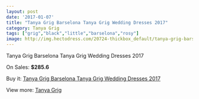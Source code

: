 ```yaml
---
layout: post
date: '2017-01-07'
title: "Tanya Grig Barselona Tanya Grig Wedding Dresses 2017"
category: Tanya Grig
tags: ["grig","black","little","barselona","rosy"]
image: http://img.hectodress.com/20724-thickbox_default/tanya-grig-barselona-tanya-grig-wedding-dresses-2013.jpg
---
```

Tanya Grig Barselona Tanya Grig Wedding Dresses 2017

On Sales: **$285.6**
<a href="https://www.hectodress.com/tanya-grig/9547-tanya-grig-barselona-tanya-grig-wedding-dresses-2013.html"><amp-img layout="responsive" width="600" height="600" src="//img.hectodress.com/20724-thickbox_default/tanya-grig-barselona-tanya-grig-wedding-dresses-2013.jpg" alt="Tanya Grig Barselona Tanya Grig Wedding Dresses 2017 0" /></a>
<a href="https://www.hectodress.com/tanya-grig/9547-tanya-grig-barselona-tanya-grig-wedding-dresses-2013.html"><amp-img layout="responsive" width="600" height="600" src="//img.hectodress.com/20729-thickbox_default/tanya-grig-barselona-tanya-grig-wedding-dresses-2013.jpg" alt="Tanya Grig Barselona Tanya Grig Wedding Dresses 2017 1" /></a>
<a href="https://www.hectodress.com/tanya-grig/9547-tanya-grig-barselona-tanya-grig-wedding-dresses-2013.html"><amp-img layout="responsive" width="600" height="600" src="//img.hectodress.com/20728-thickbox_default/tanya-grig-barselona-tanya-grig-wedding-dresses-2013.jpg" alt="Tanya Grig Barselona Tanya Grig Wedding Dresses 2017 2" /></a>
<a href="https://www.hectodress.com/tanya-grig/9547-tanya-grig-barselona-tanya-grig-wedding-dresses-2013.html"><amp-img layout="responsive" width="600" height="600" src="//img.hectodress.com/20727-thickbox_default/tanya-grig-barselona-tanya-grig-wedding-dresses-2013.jpg" alt="Tanya Grig Barselona Tanya Grig Wedding Dresses 2017 3" /></a>
<a href="https://www.hectodress.com/tanya-grig/9547-tanya-grig-barselona-tanya-grig-wedding-dresses-2013.html"><amp-img layout="responsive" width="600" height="600" src="//img.hectodress.com/20726-thickbox_default/tanya-grig-barselona-tanya-grig-wedding-dresses-2013.jpg" alt="Tanya Grig Barselona Tanya Grig Wedding Dresses 2017 4" /></a>
<a href="https://www.hectodress.com/tanya-grig/9547-tanya-grig-barselona-tanya-grig-wedding-dresses-2013.html"><amp-img layout="responsive" width="600" height="600" src="//img.hectodress.com/20725-thickbox_default/tanya-grig-barselona-tanya-grig-wedding-dresses-2013.jpg" alt="Tanya Grig Barselona Tanya Grig Wedding Dresses 2017 5" /></a>

Buy it: [Tanya Grig Barselona Tanya Grig Wedding Dresses 2017](https://www.hectodress.com/tanya-grig/9547-tanya-grig-barselona-tanya-grig-wedding-dresses-2013.html "Tanya Grig Barselona Tanya Grig Wedding Dresses 2017")

View more: [Tanya Grig](https://www.hectodress.com/158-tanya-grig "Tanya Grig")